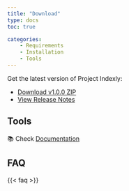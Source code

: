 ```yaml
---
title: "Download"
type: docs
toc: true

categories:
    - Requirements
    - Installation
    - Tools
---
```



Get the latest version of Project Indexly:

- [Download v1.0.0 ZIP](https://github.com/kimsgent/project-indexly/archive/refs/tags/v1.0.0.zip)
- [View Release Notes](/releases/_index.en.md)

## Tools


📚 Check [Documentation](/en/documentation/)  


## FAQ

{{< faq >}}

